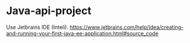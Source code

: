 # Java-api-project

Use Jetbrains IDE (Inteli).
https://www.jetbrains.com/help/idea/creating-and-running-your-first-java-ee-application.html#source_code